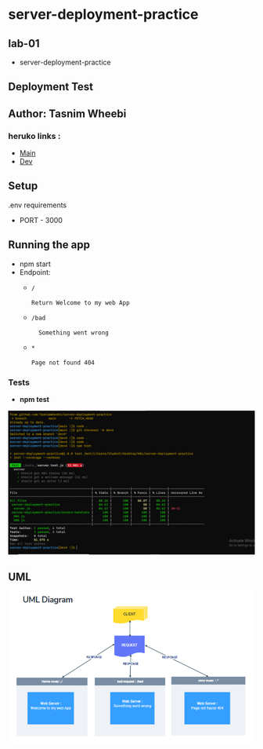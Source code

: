 # server-deployment-practice

## lab-01 
* server-deployment-practice
## **Deployment Test**
## **Author: Tasnim Wheebi**

### heruko links :
* [Main](https://tasnim-server-deploy-prod.herokuapp.com/)
* [Dev](https://tasnim-server-deploy-dev.herokuapp.com/)

## **Setup**
.env requirements
* PORT - 3000

## **Running the app**
* npm start
* Endpoint: 
  * `/`
            
        Return Welcome to my web App

  * `/bad` 

          Something went wrong

  * `*`

        Page not found 404

### Tests
* **npm test**

 ![Test img](img/server-deployment-practice.PNG)


 ## **UML**
![Test img](img/UML1.PNG)